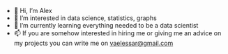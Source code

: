 - 👋 Hi, I’m Alex
- 👀 I’m interested in data science, statistics, graphs
- 🌱 I’m currently learning everything needed to be a data scientist
- 📫 If you are somehow interested in hiring me or giving me an advice on my projects you can write me on vaelessar@gmail.com

<!---
vaelessar/vaelessar is a ✨ special ✨ repository because its `README.md` (this file) appears on your GitHub profile.
You can click the Preview link to take a look at your changes.
--->

